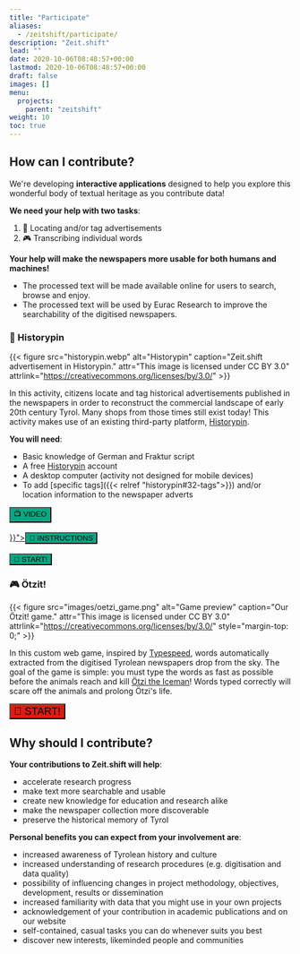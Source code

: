 ```yaml
---
title: "Participate"
aliases:
  - /zeitshift/participate/
description: "Zeit.shift"
lead: ""
date: 2020-10-06T08:48:57+00:00
lastmod: 2020-10-06T08:48:57+00:00
draft: false
images: []
menu:
  projects:
    parent: "zeitshift"
weight: 10
toc: true
---
```



## How can I contribute?

We're developing **interactive applications** designed to help you explore this wonderful body of textual heritage as you contribute data!

**We need your help with two tasks**:
1. 📍 Locating and/or tag advertisements
2. 🎮 Transcribing individual words

**Your help will make the newspapers more usable for both humans and machines!**
- The processed text will be made available online for users to search, browse and enjoy.
- The processed text will be used by Eurac Research to improve the searchability of the digitised newspapers.


### 📍 Historypin

{{< figure src="historypin.webp" alt="Historypin" caption="Zeit.shift advertisement in Historypin." attr="This image is licensed under CC BY 3.0" attrlink="https://creativecommons.org/licenses/by/3.0/" >}}

In this activity, citizens locate and tag historical advertisements published in the newspapers in order to reconstruct the commercial landscape of early 20th century Tyrol. Many shops from those times still exist today! This activity makes use of an existing third-party platform, [Historypin](https://www.historypin.org/en/).

**You will need**:

- Basic knowledge of German and Fraktur script
- A free <a href="https://www.historypin.org" target="_blank">Historypin</a> account
- A desktop computer (activity not designed for mobile devices)
- To add [specific tags]({{< relref "historypin#32-tags">}}) and/or location information to the newspaper adverts


<div class="row justify-content-center text-center">
  <div class="col-lg-4" style="padding-left:0; padding-right:0;">
     <a href="https://all4ling.eurac.edu/zeitshift/historypin/tutorial"><button type="button" class="btn btn-success" style="background-color: #00A984;">📺 VIDEO</button></a>
     <br /><br />
  </div>

  <div class="col-lg-4" style="padding-left:0; padding-right:0;">
    <a href="{{< relref "historypin">}}"><button type="button" class="btn btn-success" style="background-color: #00A984;">📃 INSTRUCTIONS</button></a>
    <br /><br />
  </div>

  <div class="col-lg-4" style="padding-left: 0; padding-right: 0;">
    <a href="https://www.historypin.org/en/zeit-shift/geo/46.494565,11.347343,17/bounds/46.492353,11.345021,46.496777,11.349665/search/tag:zu lokalizieren,tag:zu taggen/sort/-date_taken/paging/1" target="_blank" title="Opens in new tab"><button type="button" class="btn btn-success" style="background-color: #00A984;">🚀 START!</button></a>
  </div>
</div>



### 🎮 Ötzit!

{{< figure src="images/oetzi_game.png" alt="Game preview" caption="Our Ötzit! game." attr="This image is licensed under CC BY 3.0" attrlink="https://creativecommons.org/licenses/by/3.0/" style="margin-top: 0;" >}}

In this custom web game, inspired by [Typespeed](http://typespeed.sourceforge.net/), words automatically extracted from the digitised Tyrolean newspapers drop from the sky. The goal of the game is simple: you must type the words as fast as possible before the animals reach and kill [Ötzi the Iceman](https://www.iceman.it/en/the-iceman/)! Words typed correctly will scare off the animals and prolong Ötzi's life. <!--When Ötzi dies, you are shown the original newspaper article from which the killing name (the killer!) was taken, allowing you to explore its context.-->


<!--{{< alert icon="👉" context="info" text="No sign-up or registration required!" />}} <br /><br />-->

<div class="row justify-content-center text-center">
  <a href="https://eurac.itch.io/oetzit" target="_blank" title="Opens in new tab"><button type="button" class="btn btn-danger" style="background-color: #DF1B12; font-size: 14pt;">🚀&nbsp;START!</button></a>
</div>



## Why should I contribute?

**Your contributions to Zeit.shift will help**:

- accelerate research progress
- make text more searchable and usable
- create new knowledge for education and research alike
- make the newspaper collection more discoverable
- preserve the historical memory of Tyrol

**Personal benefits you can expect from your involvement are**:

- increased awareness of Tyrolean history and culture
- increased understanding of research procedures (e.g. digitisation and data quality)
- possibility of influencing changes in project methodology, objectives, development, results or dissemination
- increased familiarity with data that you might use in your own projects
- acknowledgement of your contribution in academic publications and on our website <!-- LINK TO COMMUNITY PAGE, WHEN AVAILABLE -->
- self-contained, casual tasks you can do whenever suits you best
- discover new interests, likeminded people and communities
